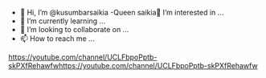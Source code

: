- 👋 Hi, I’m @kusumbarsaikia
-Queen saikia👀 I’m interested in ...
- 🌱 I’m currently learning ...
- 💞️ I’m looking to collaborate on ...
- 📫 How to reach me ...

<!---
kusumbarsaikia/kusumbarsaikia is a ✨ special ✨ repository because its `README.md` (this file) appears on your GitHub profile.
You can click the Preview link to take a look at your changes.
--->
https://youtube.com/channel/UCLFbpoPptb-skPXfRehawfwhttps://youtube.com/channel/UCLFbpoPptb-skPXfRehawfw
